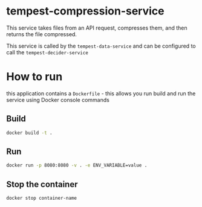 # tempest-compression-service
This service takes files from an API request, compresses them, and then returns the file compressed.  
  
This service is called by the `tempest-data-service` and can be configured to call the `tempest-decider-service`  

# How to run  
this application contains a `Dockerfile` - this allows you run build and run the service using Docker console commands   
## Build  
```bash
docker build -t .
 ```
   
 ## Run  
 ```bash
docker run -p 8080:8080 -v . -e ENV_VARIABLE=value .
 ```
   
 ## Stop the container  
 ```bash
 docker stop container-name
 ```
